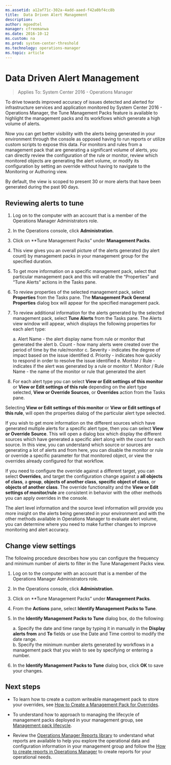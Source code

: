 ```yaml
---
ms.assetid: a12af71c-302a-4add-aaed-f42a0bf4cc8b
title:  Data Driven Alert Management
description:
author: mgoedtel
manager: cfreemanwa
ms.date: 2016-10-12
ms.custom: na
ms.prod: system-center-threshold
ms.technology: operations-manager
ms.topic: article
---
```


# Data Driven Alert Management

>Applies To: System Center 2016 - Operations Manager

To drive towards improved accuracy of issues detected and alerted for infrastructure services and application monitored by System Center 2016 - Operations Manager, the Tune Management Packs feature is available to highlight the management packs and its workflows which generate a high volume of alerts.  

Now you can get better visibility with the alerts being generated in your environment through the console as opposed having to run reports or utilize custom scripts to expose this data.  For monitors and rules from a management pack that are generating a significant volume of alerts, you can directly review the configuration of the rule or monitor, review which monitored objects are generating the alert volume, or modify its configuration by setting an override without having to navigate to the Monitoring or Authoring view.  

By default, the view is scoped to present 30 or more alerts that have been generated during the past 90 days.   


## Reviewing alerts to tune 

1. Log on to the computer with an account that is a member of the Operations Manager Administrators role.

2. In the Operations console, click **Administration**.

3.	Click on **Tune Management Packs” under **Management Packs**.

4.	This view gives you an overall picture of the alerts generated (by alert count) by management packs in your management group for the specified duration.

5.	To get more information on a specific management pack, select that particular management pack and this will enable the “Properties” and “Tune Alerts” actions in the Tasks pane.  

6.	To review properties of the selected management pack, select **Properties** from the Tasks pane.  The **Management Pack General Properties** dialog box will appear for the specified management pack.  

7. To review additional information for the alerts generated by the selected management pack, select **Tune Alerts** from the Tasks pane.  The Alerts view window will appear, which displays the following properties for each alert type:   

    a.	Alert Name - the alert display name from rule or monitor that generated the alert
    b.	Count - how many alerts were created over the period of time by the rule/monitor 
    c.	Severity - indicates the degree of impact based on the issue identified
    d.	Priority - indicates how quickly to respond in order to resolve the issue identified 
    e.	Monitor / Rule - indicates if the alert was generated by a rule or monitor
    f.	Monitor / Rule Name - the name of the monitor or rule that generated the alert


12.	For each alert type you can select **View or Edit settings of this monitor** or **View or Edit settings of this rule** depending on the alert type selected, **View or Override Sources**, or **Overrides** action from the Tasks pane.  

Selecting **View or Edit settings of this monitor** or **View or Edit settings of this rule**, will open the properties dialog of the particular alert type selected.  

If you wish to get more information on the different sources which have generated multiple alerts for a specific alert type, then you can select **View or Override Source**.  This will open a dialog box which display the different sources which have generated a specific alert along with the count for each source.  In this view, you can understand which source or sources are generating a lot of alerts and from here, you can disable the monitor or rule or override a specific parameter for that monitored object, or view the overrides already configured for that workflow.  

If you need to configure the override against a different target, you can select **Overrides**, and target the configuration change against a **all objects of class**, a **group**, **objects of another class**,  **specific object of class**, or **objects of another class**.  The override functionality and the **View or Edit settings of monitor/rule** are consistent in behavior with the other methods you can apply overrides in the console.  

The alert level information and the source level information will provide you more insight on the alerts being generated in your environment and with the other methods available in Operations Manager to evaluate alert volume, you can determine where you need to make further changes to improve monitoring and alert accuracy.    

## Change view settings

The following procedure describes how you can configure the frequency and minimum number of alerts to filter in the Tune Management Packs view. 


1. Log on to the computer with an account that is a member of the Operations Manager Administrators role.

2. In the Operations console, click **Administration**.

3. Click on **Tune Management Packs” under **Management Packs**.

4. From the **Actions** pane, select **Identify Management Packs to Tune**.

5. In the **Identify Management Packs to Tune** dialog box, do the following:
 
    a.  Specify the date and time range by typing it in manually in the **Display alerts from** and **To** fields or use the Date and Time control to modify the date range.  
    b.  Specify the minimum number alerts generated by workflows in a management pack that you wish to see by specifying or entering a number.  

6. In the **Identify Management Packs to Tune** dialog box, click **OK** to save your changes.

## Next steps

- To learn how to create a custom writeable management pack to store your overrides, see [How to Create a Management Pack for Overrides](How-to-Create-a-Management-Pack-for-Overrides.md).

- To understand how to approach to managing the lifecycle of management packs deployed in your management group, see [Management pack lifecycle](Management-Pack-Lifecycle.md).

- Review the [Operations Manager Reports library](operations-manager-reports-library.md) to understand what reports are available to help you explore the operational data and configuration information in your management group and follow the [How to create reports in Operations Manager](how-to-create-reports-in-operations-manager.md) to create reports for your operational needs. 

